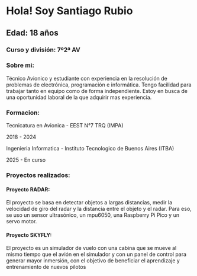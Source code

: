 # Hola! Soy Santiago Rubio
## Edad: 18 años
### Curso y división: 7º2ª AV


### Sobre mi:

Técnico Avionico y estudiante con experiencia en la resolución de problemas de electrónica, programación e informática. Tengo facilidad para trabajar tanto en equipo como de forma independiente. Estoy en busca de una oportunidad laboral de la que adquirir mas experiencia.


### Formacion:
Tecnicatura en Avionica - EEST N°7 TRQ (IMPA)

2018 - 2024

Ingenieria Informatica - Instituto Tecnologico de Buenos Aires (ITBA)

2025 - En curso


### Proyectos realizados:

#### Proyecto RADAR:
El proyecto se basa en detectar objetos a largas distancias, medir la velocidad de giro del radar y la distancia entre el objeto y el radar. Para eso, se uso un sensor ultrasónico, un mpu6050, una Raspberry Pi Pico y un servo motor.
 
#### Proyecto SKYFLY:
El proyecto es un simulador de vuelo con una cabina que se mueve al mismo tiempo que el avión en el simulador y con un panel de control para generar mayor inmersión, con el objetivo de beneficiar el aprendizaje y entrenamiento de nuevos pilotos
